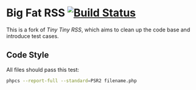 # Big Fat RSS [![Build Status](https://travis-ci.org/bfrss/bfrss.svg?branch=master)](https://travis-ci.org/bfrss/bfrss)

This is a fork of *Tiny Tiny RSS*, which aims to clean up the code base
and introduce test cases.

## Code Style

All files should pass this test:

``` bash
phpcs --report-full --standard=PSR2 filename.php
```
